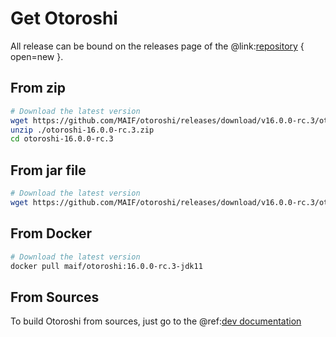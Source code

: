 # Get Otoroshi

All release can be bound on the releases page of the @link:[repository](https://github.com/MAIF/otoroshi/releases) { open=new }.

## From zip

```sh
# Download the latest version
wget https://github.com/MAIF/otoroshi/releases/download/v16.0.0-rc.3/otoroshi-16.0.0-rc.3.zip
unzip ./otoroshi-16.0.0-rc.3.zip
cd otoroshi-16.0.0-rc.3
```

## From jar file

```sh
# Download the latest version
wget https://github.com/MAIF/otoroshi/releases/download/v16.0.0-rc.3/otoroshi.jar
```

## From Docker

```sh
# Download the latest version
docker pull maif/otoroshi:16.0.0-rc.3-jdk11
```

## From Sources

To build Otoroshi from sources, just go to the @ref:[dev documentation](../dev.md)
